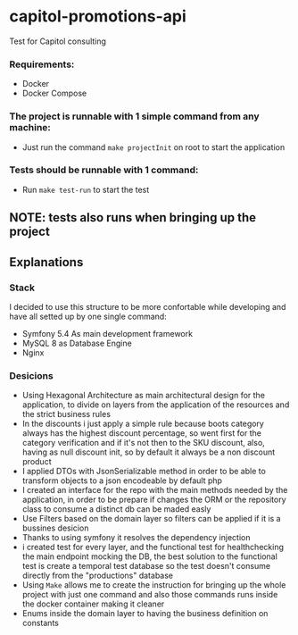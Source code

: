 # capitol-promotions-api
Test for Capitol consulting

### Requirements:
- Docker 
- Docker Compose

### The project is runnable with 1 simple command from any machine:
- Just run the command `make projectInit` on root to start the application

### Tests should be runnable with 1 command:
- Run `make test-run` to start the test 

## NOTE: tests also runs when bringing up the project


## Explanations

### Stack
I decided to use this structure to be more confortable while developing and have all setted up by one single command:
- Symfony 5.4 As main development framework 
- MySQL 8 as Database Engine
- Nginx 

### Desicions
- Using Hexagonal Architecture as main architectural design for the application, to divide on layers from the application of the resources and the strict business rules 
- In the discounts i just apply a simple rule because boots category always has the highest discount percentage, so went first for the category verification and if it's not then to the SKU discount, also, having as null discount init, so by default it always be a non discount product
- I applied DTOs with JsonSerializable method in order to be able to transform objects to a json encodeable by default php
- I created an interface for the repo with the main methods needed by the application, in order to be prepare if changes the ORM or the repository class to consume a distinct db can be maded easly 
- Use Filters based on the domain layer so filters can be applied if it is a bussines desicion 
- Thanks to using symfony it resolves the dependency injection
- i created test for every layer, and the functional test for healthchecking the main endpoint mocking the DB, the best solution to the functional test is create a temporal test database so the test doesn't consume directly from the "productions" database
- Using `Make` allows me to create the instruction for bringing up the whole project with just one command and also those commands runs inside the docker container making it cleaner
- Enums inside the domain layer to having the business definition on constants